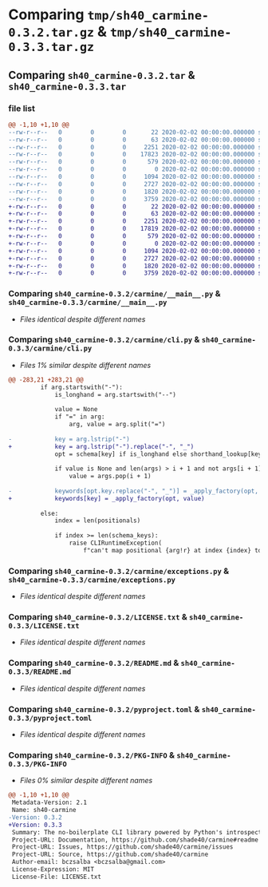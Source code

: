 # Comparing `tmp/sh40_carmine-0.3.2.tar.gz` & `tmp/sh40_carmine-0.3.3.tar.gz`

## Comparing `sh40_carmine-0.3.2.tar` & `sh40_carmine-0.3.3.tar`

### file list

```diff
@@ -1,10 +1,10 @@
--rw-r--r--   0        0        0       22 2020-02-02 00:00:00.000000 sh40_carmine-0.3.2/carmine/__about__.py
--rw-r--r--   0        0        0       63 2020-02-02 00:00:00.000000 sh40_carmine-0.3.2/carmine/__init__.py
--rw-r--r--   0        0        0     2251 2020-02-02 00:00:00.000000 sh40_carmine-0.3.2/carmine/__main__.py
--rw-r--r--   0        0        0    17823 2020-02-02 00:00:00.000000 sh40_carmine-0.3.2/carmine/cli.py
--rw-r--r--   0        0        0      579 2020-02-02 00:00:00.000000 sh40_carmine-0.3.2/carmine/exceptions.py
--rw-r--r--   0        0        0        0 2020-02-02 00:00:00.000000 sh40_carmine-0.3.2/tests/__init__.py
--rw-r--r--   0        0        0     1094 2020-02-02 00:00:00.000000 sh40_carmine-0.3.2/LICENSE.txt
--rw-r--r--   0        0        0     2727 2020-02-02 00:00:00.000000 sh40_carmine-0.3.2/README.md
--rw-r--r--   0        0        0     1820 2020-02-02 00:00:00.000000 sh40_carmine-0.3.2/pyproject.toml
--rw-r--r--   0        0        0     3759 2020-02-02 00:00:00.000000 sh40_carmine-0.3.2/PKG-INFO
+-rw-r--r--   0        0        0       22 2020-02-02 00:00:00.000000 sh40_carmine-0.3.3/carmine/__about__.py
+-rw-r--r--   0        0        0       63 2020-02-02 00:00:00.000000 sh40_carmine-0.3.3/carmine/__init__.py
+-rw-r--r--   0        0        0     2251 2020-02-02 00:00:00.000000 sh40_carmine-0.3.3/carmine/__main__.py
+-rw-r--r--   0        0        0    17819 2020-02-02 00:00:00.000000 sh40_carmine-0.3.3/carmine/cli.py
+-rw-r--r--   0        0        0      579 2020-02-02 00:00:00.000000 sh40_carmine-0.3.3/carmine/exceptions.py
+-rw-r--r--   0        0        0        0 2020-02-02 00:00:00.000000 sh40_carmine-0.3.3/tests/__init__.py
+-rw-r--r--   0        0        0     1094 2020-02-02 00:00:00.000000 sh40_carmine-0.3.3/LICENSE.txt
+-rw-r--r--   0        0        0     2727 2020-02-02 00:00:00.000000 sh40_carmine-0.3.3/README.md
+-rw-r--r--   0        0        0     1820 2020-02-02 00:00:00.000000 sh40_carmine-0.3.3/pyproject.toml
+-rw-r--r--   0        0        0     3759 2020-02-02 00:00:00.000000 sh40_carmine-0.3.3/PKG-INFO
```

### Comparing `sh40_carmine-0.3.2/carmine/__main__.py` & `sh40_carmine-0.3.3/carmine/__main__.py`

 * *Files identical despite different names*

### Comparing `sh40_carmine-0.3.2/carmine/cli.py` & `sh40_carmine-0.3.3/carmine/cli.py`

 * *Files 1% similar despite different names*

```diff
@@ -283,21 +283,21 @@
         if arg.startswith("-"):
             is_longhand = arg.startswith("--")
 
             value = None
             if "=" in arg:
                 arg, value = arg.split("=")
 
-            key = arg.lstrip("-")
+            key = arg.lstrip("-").replace("-", "_")
             opt = schema[key] if is_longhand else shorthand_lookup[key]
 
             if value is None and len(args) > i + 1 and not args[i + 1].startswith("-"):
                 value = args.pop(i + 1)
 
-            keywords[opt.key.replace("-", "_")] = _apply_factory(opt, value)
+            keywords[key] = _apply_factory(opt, value)
 
         else:
             index = len(positionals)
 
             if index >= len(schema_keys):
                 raise CLIRuntimeException(
                     f"can't map positional {arg!r} at index {index} to the schema."
```

### Comparing `sh40_carmine-0.3.2/carmine/exceptions.py` & `sh40_carmine-0.3.3/carmine/exceptions.py`

 * *Files identical despite different names*

### Comparing `sh40_carmine-0.3.2/LICENSE.txt` & `sh40_carmine-0.3.3/LICENSE.txt`

 * *Files identical despite different names*

### Comparing `sh40_carmine-0.3.2/README.md` & `sh40_carmine-0.3.3/README.md`

 * *Files identical despite different names*

### Comparing `sh40_carmine-0.3.2/pyproject.toml` & `sh40_carmine-0.3.3/pyproject.toml`

 * *Files identical despite different names*

### Comparing `sh40_carmine-0.3.2/PKG-INFO` & `sh40_carmine-0.3.3/PKG-INFO`

 * *Files 0% similar despite different names*

```diff
@@ -1,10 +1,10 @@
 Metadata-Version: 2.1
 Name: sh40-carmine
-Version: 0.3.2
+Version: 0.3.3
 Summary: The no-boilerplate CLI library powered by Python's introspection.
 Project-URL: Documentation, https://github.com/shade40/carmine#readme
 Project-URL: Issues, https://github.com/shade40/carmine/issues
 Project-URL: Source, https://github.com/shade40/carmine
 Author-email: bczsalba <bczsalba@gmail.com>
 License-Expression: MIT
 License-File: LICENSE.txt
```

